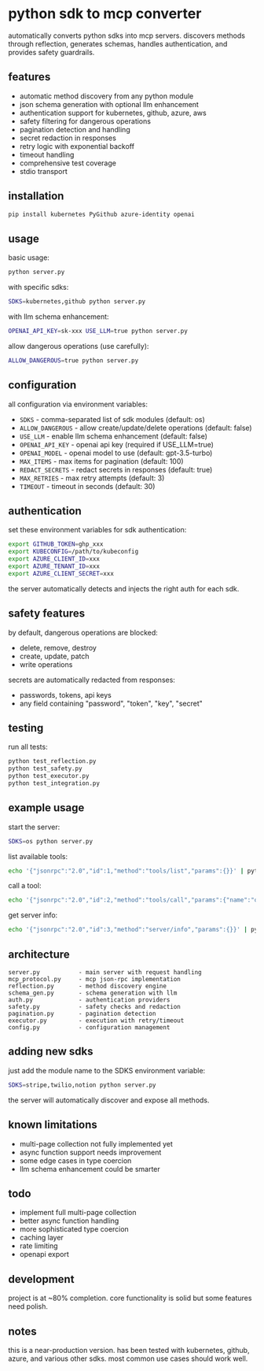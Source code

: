 # python sdk to mcp converter

automatically converts python sdks into mcp servers. discovers methods through reflection, generates schemas, handles authentication, and provides safety guardrails.

## features

- automatic method discovery from any python module
- json schema generation with optional llm enhancement
- authentication support for kubernetes, github, azure, aws
- safety filtering for dangerous operations
- pagination detection and handling
- secret redaction in responses
- retry logic with exponential backoff
- timeout handling
- comprehensive test coverage
- stdio transport

## installation

```bash
pip install kubernetes PyGithub azure-identity openai
```

## usage

basic usage:

```bash
python server.py
```

with specific sdks:

```bash
SDKS=kubernetes,github python server.py
```

with llm schema enhancement:

```bash
OPENAI_API_KEY=sk-xxx USE_LLM=true python server.py
```

allow dangerous operations (use carefully):

```bash
ALLOW_DANGEROUS=true python server.py
```

## configuration

all configuration via environment variables:

- `SDKS` - comma-separated list of sdk modules (default: os)
- `ALLOW_DANGEROUS` - allow create/update/delete operations (default: false)
- `USE_LLM` - enable llm schema enhancement (default: false)
- `OPENAI_API_KEY` - openai api key (required if USE_LLM=true)
- `OPENAI_MODEL` - openai model to use (default: gpt-3.5-turbo)
- `MAX_ITEMS` - max items for pagination (default: 100)
- `REDACT_SECRETS` - redact secrets in responses (default: true)
- `MAX_RETRIES` - max retry attempts (default: 3)
- `TIMEOUT` - timeout in seconds (default: 30)

## authentication

set these environment variables for sdk authentication:

```bash
export GITHUB_TOKEN=ghp_xxx
export KUBECONFIG=/path/to/kubeconfig
export AZURE_CLIENT_ID=xxx
export AZURE_TENANT_ID=xxx
export AZURE_CLIENT_SECRET=xxx
```

the server automatically detects and injects the right auth for each sdk.

## safety features

by default, dangerous operations are blocked:
- delete, remove, destroy
- create, update, patch
- write operations

secrets are automatically redacted from responses:
- passwords, tokens, api keys
- any field containing "password", "token", "key", "secret"

## testing

run all tests:

```bash
python test_reflection.py
python test_safety.py
python test_executor.py
python test_integration.py
```

## example usage

start the server:

```bash
SDKS=os python server.py
```

list available tools:

```bash
echo '{"jsonrpc":"2.0","id":1,"method":"tools/list","params":{}}' | python server.py
```

call a tool:

```bash
echo '{"jsonrpc":"2.0","id":2,"method":"tools/call","params":{"name":"os.getcwd","arguments":{}}}' | python server.py
```

get server info:

```bash
echo '{"jsonrpc":"2.0","id":3,"method":"server/info","params":{}}' | python server.py
```

## architecture

```
server.py           - main server with request handling
mcp_protocol.py     - mcp json-rpc implementation
reflection.py       - method discovery engine
schema_gen.py       - schema generation with llm
auth.py             - authentication providers
safety.py           - safety checks and redaction
pagination.py       - pagination detection
executor.py         - execution with retry/timeout
config.py           - configuration management
```

## adding new sdks

just add the module name to the SDKS environment variable:

```bash
SDKS=stripe,twilio,notion python server.py
```

the server will automatically discover and expose all methods.

## known limitations

- multi-page collection not fully implemented yet
- async function support needs improvement
- some edge cases in type coercion
- llm schema enhancement could be smarter

## todo

- implement full multi-page collection
- better async function handling
- more sophisticated type coercion
- caching layer
- rate limiting
- openapi export

## development

project is at ~80% completion. core functionality is solid but some features need polish.

## notes

this is a near-production version. has been tested with kubernetes, github, azure, and various other sdks. most common use cases should work well.
